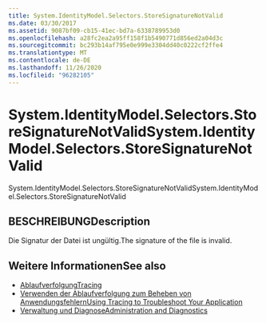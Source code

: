 ```yaml
---
title: System.IdentityModel.Selectors.StoreSignatureNotValid
ms.date: 03/30/2017
ms.assetid: 9087bf09-cb15-41ec-bd7a-6338789953d0
ms.openlocfilehash: a28fc2ea2a95ff158f1b5490771d856ed2a04d3c
ms.sourcegitcommit: bc293b14af795e0e999e3304dd40c0222cf2ffe4
ms.translationtype: MT
ms.contentlocale: de-DE
ms.lasthandoff: 11/26/2020
ms.locfileid: "96282105"
---
```

# <a name="systemidentitymodelselectorsstoresignaturenotvalid"></a><span data-ttu-id="e5e51-102">System.IdentityModel.Selectors.StoreSignatureNotValid</span><span class="sxs-lookup"><span data-stu-id="e5e51-102">System.IdentityModel.Selectors.StoreSignatureNotValid</span></span>

<span data-ttu-id="e5e51-103">System.IdentityModel.Selectors.StoreSignatureNotValid</span><span class="sxs-lookup"><span data-stu-id="e5e51-103">System.IdentityModel.Selectors.StoreSignatureNotValid</span></span>  
  
## <a name="description"></a><span data-ttu-id="e5e51-104">BESCHREIBUNG</span><span class="sxs-lookup"><span data-stu-id="e5e51-104">Description</span></span>  

 <span data-ttu-id="e5e51-105">Die Signatur der Datei ist ungültig.</span><span class="sxs-lookup"><span data-stu-id="e5e51-105">The signature of the file is invalid.</span></span>  
  
## <a name="see-also"></a><span data-ttu-id="e5e51-106">Weitere Informationen</span><span class="sxs-lookup"><span data-stu-id="e5e51-106">See also</span></span>

- [<span data-ttu-id="e5e51-107">Ablaufverfolgung</span><span class="sxs-lookup"><span data-stu-id="e5e51-107">Tracing</span></span>](index.md)
- [<span data-ttu-id="e5e51-108">Verwenden der Ablaufverfolgung zum Beheben von Anwendungsfehlern</span><span class="sxs-lookup"><span data-stu-id="e5e51-108">Using Tracing to Troubleshoot Your Application</span></span>](using-tracing-to-troubleshoot-your-application.md)
- [<span data-ttu-id="e5e51-109">Verwaltung und Diagnose</span><span class="sxs-lookup"><span data-stu-id="e5e51-109">Administration and Diagnostics</span></span>](../index.md)

